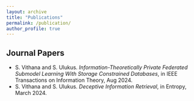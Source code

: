 ```yaml
---
layout: archive
title: "Publications"
permalink: /publication/
author_profile: true
---
```


Journal Papers
--------------

- S. Vithana and S. Ulukus. *Information-Theoretically Private Federated Submodel Learning With Storage Constrained Databases*, in IEEE Transactions on Information Theory, Aug 2024.
- S. Vithana and S. Ulukus. *Deceptive Information Retrieval*, in Entropy, March 2024.

